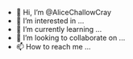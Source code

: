 - 👋 Hi, I’m @AliceChallowCray
- 👀 I’m interested in ...
- 🌱 I’m currently learning ...
- 💞️ I’m looking to collaborate on ...
- 📫 How to reach me ...

<!---
AliceChallowCray/AliceChallowCray is a ✨ special ✨ repository because its `README.md` (this file) appears on your GitHub profile.
You can click the Preview link to take a look at your changes.
--->
